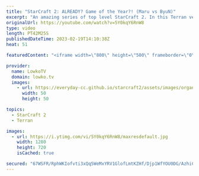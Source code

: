 ```yaml
---
title: "StarCraft 2: ALREADY? Game of the Year?! (Maru vs ByuN)"
excerpt: "An amazing series of top level StarCraft 2. In this Terran versus Terran between Maru and ByuN we have non-stop action from start to finish. These players are so good that it's difficult to follow everything they are doing.  Support my work: https://patreon.com/lowkotv Lowko Merch: https://lowko.shop"
originalUrl: https://youtube.com/watch?v=5Y0kqY6RnW8
type: video
length: PT42M25S
publishedDateTime: 2023-02-19T14:10:38Z
heat: 51

featuredContent: "<iframe width=\"800\" height=\"500\" frameborder=\"0\" src=\"https://www.youtube.com/embed/5Y0kqY6RnW8\" allow=\"accelerometer; autoplay; encrypted-media; gyroscope; picture-in-picture\" allowfullscreen></iframe>"

provider:
  name: LowkoTV
  domain: lowko.tv
  images:
    - url: https://everyday-cc.github.io/starcraft2/assets/images/organizations/lowko.tv-50x50.jpg
      width: 50
      height: 50

topics:
  - StarCraft 2
  - Terran

images:
  - url: https://i.ytimg.com/vi/5Y0kqY6RnW8/maxresdefault.jpg
    width: 1280
    height: 720
    isCached: true

secured: "67WSFR/RphWKIofvti3xQq5WeMxYRV1GlofLmtKZHf/Djp1WfYOU0DG/AzhiCCict/xLQZ9NLSTqcxuQJVurmnLP+b1o+1zXD7ksQL+mDrLKjtD5NxdScBAJLXaqWfbjF8UV0ChGHGw4pR4HhNwDMEzIuuCtV6qpKlAV6sgm84miVhGTq2wBdhrJv5B1hQ3CFT23lXkOwmZuo+oKIy+sQ6udyj6+HZKKiIvOn9P93V18+1wAjsFdPAfiZjS1GfJqkcXY91I/GONfnxKwQzGwTbwIX3tR9I/tG8dNTHf2sIzcq0O8KL5oQzRBImsVxQi/jysCSccwaygszYWCCt6gCDzJUvSV0Vh6BM3lV6iWIcEz4p/CDlPZv75kQFyzWoj5MIh6YfNIKo2LP6FfcTujlcDd7HYVjeE/owUGRRV7iE72K91I9j6ksW3oLU5E+oK2;At8l82tIxRc6m6e//1VKLg=="
---
```


